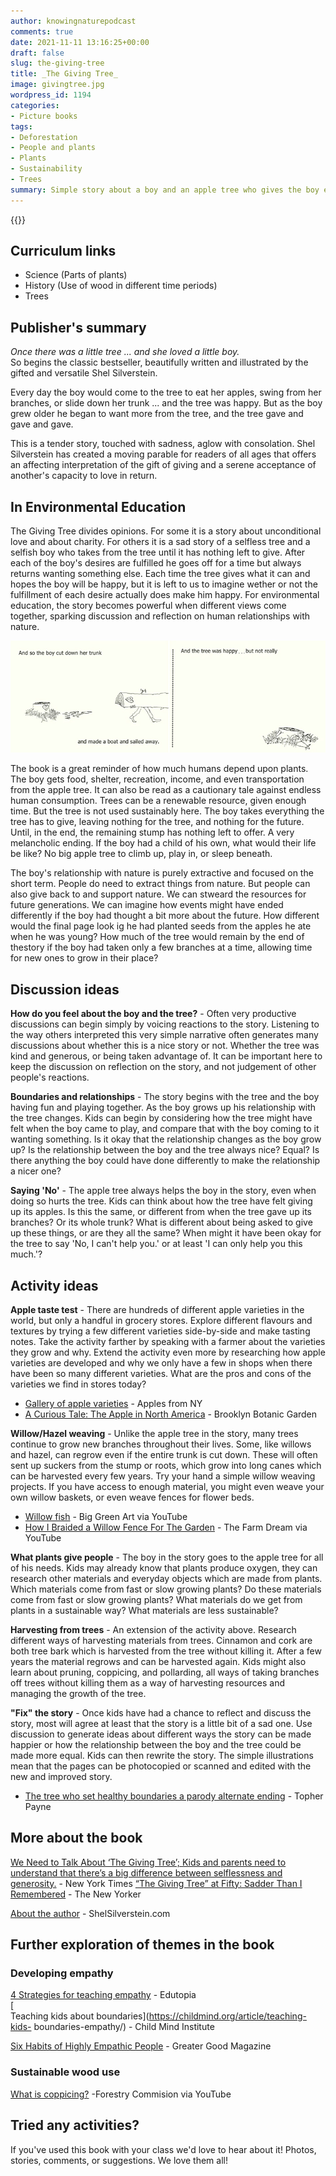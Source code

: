 ```yaml
---
author: knowingnaturepodcast
comments: true
date: 2021-11-11 13:16:25+00:00
draft: false
slug: the-giving-tree
title: _The Giving Tree_
image: givingtree.jpg
wordpress_id: 1194
categories:
- Picture books
tags:
- Deforestation
- People and plants
- Plants
- Sustainability
- Trees
summary: Simple story about a boy and an apple tree who gives the boy everything he needs. A powerful book for thinking about sustainability and human relationships with nature.
---
```



{{<book ageFrom="4" ageTo="8"
        author="Shel Silverstein"
        illustrator="Shel Silverstein"
        cover="givingtree.jpg"
        publisher="Particular Books"
        publisher-link=""
        first-date="1964-10-07"
        date="2012-12-02"
        pages="64"
        isbn="9781846143830">}}


## Curriculum links

  * Science (Parts of plants)
  * History (Use of wood in different time periods)
  * Trees

## Publisher's summary

_Once there was a little tree ... and she loved a little boy._  
So begins the classic bestseller, beautifully written and illustrated by the
gifted and versatile Shel Silverstein.

Every day the boy would come to the tree to eat her apples, swing from her
branches, or slide down her trunk ... and the tree was happy. But as the boy
grew older he began to want more from the tree, and the tree gave and gave and
gave.

This is a tender story, touched with sadness, aglow with consolation. Shel
Silverstein has created a moving parable for readers of all ages that offers
an affecting interpretation of the gift of giving and a serene acceptance of
another's capacity to love in return.

## In Environmental Education

The Giving Tree divides opinions. For some it is a story about unconditional
love and about charity. For others it is a sad story of a selfless tree and a
selfish boy who takes from the tree until it has nothing left to give. After
each of the boy's desires are fulfilled he goes off for a time but always
returns wanting something else. Each time the tree gives what it can and hopes
the boy will be happy, but it is left to us to imagine wether or not the
fulfillment of each desire actually does make him happy. For environmental
education, the story becomes powerful when different views come together,
sparking discussion and reflection on human relationships with nature.

![](givingtree-pages.jpg)

The book is a great reminder of how much humans depend upon plants. The boy
gets food, shelter, recreation, income, and even transportation from the apple
tree. It can also be read as a cautionary tale against endless human
consumption. Trees can be a renewable resource, given enough time. But the
tree is not used sustainably here. The boy takes everything the tree has to
give, leaving nothing for the tree, and nothing for the future. Until, in the
end, the remaining stump has nothing left to offer. A very melancholic ending.
If the boy had a child of his own, what would their life be like? No big apple
tree to climb up, play in, or sleep beneath.

The boy's relationship with nature is purely extractive and focused on the
short term. People do need to extract things from nature. But people can also
give back to and support nature. We can stweard the resources for future
generations. We can imagine how events might have ended differently if the boy
had thought a bit more about the future. How different would the final page
look ig he had planted seeds from the apples he ate when he was young? How
much of the tree would remain by the end of thestory if the boy had taken only
a few branches at a time, allowing time for new ones to grow in their place?

## Discussion ideas

**How do you feel about the boy and the tree?** \- Often very productive
discussions can begin simply by voicing reactions to the story. Listening to
the way others interpreted this very simple narrative often generates many
discussions about whether this is a nice story or not. Whether the tree was
kind and generous, or being taken advantage of. It can be important here to
keep the discussion on reflection on the story, and not judgement of other
people's reactions.

**Boundaries and relationships** \- The story begins with the tree and the boy
having fun and playing together. As the boy grows up his relationship with the
tree changes. Kids can begin by considering how the tree might have felt when
the boy came to play, and compare that with the boy coming to it wanting
something. Is it okay that the relationship changes as the boy grow up? Is the
relationship between the boy and the tree always nice? Equal? Is there
anything the boy could have done differently to make the relationship a nicer
one?

**Saying 'No'** \- The apple tree always helps the boy in the story, even when
doing so hurts the tree. Kids can think about how the tree have felt giving up
its apples. Is this the same, or different from when the tree gave up its
branches? Or its whole trunk? What is different about being asked to give up
these things, or are they all the same? When might it have been okay for the
tree to say 'No, I can't help you.' or at least 'I can only help you this
much.'?

## Activity ideas

**Apple taste test** \- There are hundreds of different apple varieties in the
world, but only a handful in grocery stores. Explore different flavours and
textures by trying a few different varieties side-by-side and make tasting
notes. Take the activity farther by speaking with a farmer about the varieties
they grow and why. Extend the activity even more by researching how apple
varieties are developed and why we only have a few in shops when there have
been so many different varieties. What are the pros and cons of the varieties
we find in stores today?

  * [Gallery of apple varieties](https://www.applesfromny.com/varieties/) \- Apples from NY
  * [A Curious Tale: The Apple in North America](https://www.bbg.org/gardening/article/the_apple_in_north_america) \- Brooklyn Botanic Garden  

**Willow/Hazel weaving** \- Unlike the apple tree in the story, many trees
continue to grow new branches throughout their lives. Some, like willows and
hazel, can regrow even if the entire trunk is cut down. These will often sent
up suckers from the stump or roots, which grow into long canes which can be
harvested every few years. Try your hand a simple willow weaving projects. If
you have access to enough material, you might even weave your own willow
baskets, or even weave fences for flower beds.

  * [Willow fish](https://youtu.be/qVlFrBLICrA) \- Big Green Art via YouTube
  * [How I Braided a Willow Fence For The Garden](https://youtu.be/cZDwnu6QyWA) \- The Farm Dream via YouTube  

**What plants give people** \- The boy in the story goes to the apple tree for
all of his needs. Kids may already know that plants produce oxygen, they can
research other materials and everyday objects which are made from plants.
Which materials come from fast or slow growing plants? Do these materials come
from fast or slow growing plants? What materials do we get from plants in a
sustainable way? What materials are less sustainable?  
  
 **Harvesting from trees** \- An extension of the activity above. Research
different ways of harvesting materials from trees. Cinnamon and cork are both
tree bark which is harvested from the tree without killing it. After a few
years the material regrows and can be harvested again. Kids might also learn
about pruning, coppicing, and pollarding, all ways of taking branches off
trees without killing them as a way of harvesting resources and managing the
growth of the tree.

**"Fix" the story** \- Once kids have had a chance to reflect and discuss the
story, most will agree at least that the story is a little bit of a sad one.
Use discussion to generate ideas about different ways the story can be made
happier or how the relationship between the boy and the tree could be made
more equal. Kids can then rewrite the story. The simple illustrations mean
that the pages can be photocopied or scanned and edited with the new and
improved story.

  * [The tree who set healthy boundaries a parody alternate ending](https://www.topherpayne.com/giving-tree) \- Topher Payne

## More about the book

[We Need to Talk About ‘The Giving Tree’; Kids and parents need to understand that there’s a big difference between selflessness and generosity.](https://www.nytimes.com/2020/04/15/parenting/we-need-to-talk-about-the-giving-tree.html) \- New York Times
[“The Giving Tree” at Fifty: Sadder Than I Remembered](https://www.newyorker.com/books/page-turner/giving-tree-50-sadder-remembered) \- The New Yorker

[About the author](https://www.shelsilverstein.com/about-shel/) \- ShelSilverstein.com

## Further exploration of themes in the book

### Developing empathy

[4 Strategies for teaching empathy](https://www.edutopia.org/article/4-proven-strategies-teaching-empathy-donna-wilson-marcus-conyers) \- Edutopia  
[  
Teaching kids about boundaries](https://childmind.org/article/teaching-kids-
boundaries-empathy/) \- Child Mind Institute  
  
[Six Habits of Highly Empathic People](https://greatergood.berkeley.edu/article/item/six_habits_of_highly_empathic_people1) \- Greater Good Magazine

### Sustainable wood use

[What is coppicing?](https://youtu.be/FkRuMqVuJDE) -Forestry Commision via YouTube

## Tried any activities?

If you've used this book with your class we'd love to hear about it! Photos,
stories, comments, or suggestions. We love them all!
